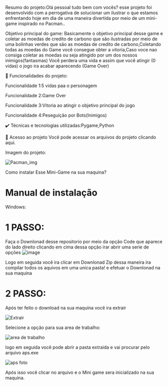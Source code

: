 Resumo do projeto:Olá pessoal tudo bem com vocês? esse projeto foi desenvolvido com a perrogativa de solucionar um ilustrar o que estamos enfrentando hoje em dia de uma maneira divertida por meio de um mini-game inspirado no Pacman..

Objetivo principal do game: Basicamente o objetivo principal desse game e coletar as moedas de credito de carbono que são ilustradas por meio de uma bolinhas verdes que são as moedas de credito de carbono,Coletando todas as moedas do Game você consegue obter a vitoria,Caso voce nao consiga coletar as moedas ou seja atingido por um dos nossos inimigos(fantasmas) Você perdera uma vida e assim que você atingir (0 vidas) o jogo ira acabar aparecendo (Game Over)


🔨 Funcionalidades do projeto:

Funcionalidade 1:5 vidas paa o personagem

Funcionalidade 2:Game Over 

Funcionalidade 3:Vitoria ao atingir o objetivo principal do jogo

Funcionalidade 4:Peseguição por Bots(Inimigos)

✔️ Técnicas e tecnologias utilizadas:Pygame,Python


📁 Acesso ao projeto
Você pode acessar os arquivos do projeto clicando aqui.


Imagem do projeto:

![Pacman_img](https://user-images.githubusercontent.com/98132837/193543958-7ebe63f4-c3f4-4daa-bcaa-1562ec75bb35.jpg)



Como instalar Esse Mini-Game na sua maquina?



# Manual de instalação 

Windows:

# 1 PASSO:

Faça o Downlonad desse repositorio por meio da opção Code que aparece do lado direito clicando em cima dessa opção irar abrir uma serie de opções 
![image](https://user-images.githubusercontent.com/98132837/196014539-2501b702-c0d9-4d15-bef1-2d7fcb6605af.png)

Logo em seguida você ira clicar em Downlonad Zip dessa maneira ira compilar todos os aquivos em uma unica pasta! e efetuar o Downlonad na sua maquina  

# 2 PASSO:

Após ter feito o download na sua maquina você ira extrair 

![Extrair](https://user-images.githubusercontent.com/98132837/196014656-d9d3cc89-9f83-4265-8e14-30db5f0c5fa4.jpg)



Selecione a opção para sua area de trabalho:

![area de trabalho](https://user-images.githubusercontent.com/98132837/196014711-3c03b4ba-c946-4197-8a06-6fde90438e4a.jpg)


logo em seguida você pode abrir a pasta extraida e vai procurar pelo arquivo aps.exe

![aps foto](https://user-images.githubusercontent.com/98132837/196014810-2aa93837-1cb3-4b68-a6fa-80475714934c.jpg)


Após isso você clicar no arquivo e o Mini game sera inicializado na sua maquina.
